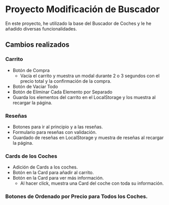 # Proyecto Modificación de Buscador

En este proyecto, he utilizado la base del Buscador de Coches y le he añadido diversas funcionalidades.

## Cambios realizados

### Carrito
- Botón de Compra
  - Vacía el carrito y muestra un modal durante 2 o 3 segundos con el precio total y la confirmación de la compra.
- Botón de Vaciar Todo
- Botón de Eliminar Cada Elemento por Separado
- Guarda los elementos del carrito en el LocalStorage y los muestra al recargar la página.

### Reseñas
- Botones para ir al principio y a las reseñas.
- Formulario para reseñas con validación.
- Guardado de reseñas en LocalStorage y muestra de reseñas al recargar la página.

### Cards de los Coches
- Adición de Cards a los coches.
- Botón en la Card para añadir al carrito.
- Botón en la Card para ver más información.
  - Al hacer click, muestra una Card del coche con toda su información.

### Botones de Ordenado por Precio para Todos los Coches.
